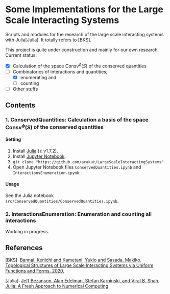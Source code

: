 # Some Implementations for the Large Scale Interacting Systems

Scripts and modules for the research of the large scale interacting systems with Julia[Julia].
It totally refers to [BKS].

This project is quite under construction and mainly for our own research.
Current status:

- [x] Calculation of the space $\mathrm{Consv}^\phi(S)$ of the conserved quantities
- [ ] Combinatorics of interactions and quantities;
  - [x] enumerating and
  - [ ] counting
- [ ] Other stuffs

## Contents

### 1. ConservedQuantities: Calculation a basis of the space $\mathrm{Consv}^\phi(S)$ of the conserved quantities

#### Setting

1. Install [Julia](https://julialang.org/downloads/) (≥ v1.7.2).
2. Install [Jupyter Notebook](https://jupyter.org/install).
3. `git clone "https://github.com/arakur/LargeScaleInteractingSystems"`.
4. Open Jupyter Notebook files `ConservedQuantities.ipynb` and `InteractionsEnumeration.ipynb`.

#### Usage

See the Julia notebook `src/ConservedQuantities/ConservedQuantities.ipynb`.

### 2. InteractionsEnumeration: Enumeration and counting all interactions

Working in progress.

## References

[BKS]: [Bannai, Kenichi and Kametani, Yukio and Sasada, Makiko. Topological Structures of Large Scale Interacting Systems via Uniform Functions and Forms. 2020.](https://arxiv.org/abs/2009.04699v4)

[Julia]: [Jeff Bezanson, Alan Edelman, Stefan Karpinski, and Viral B. Shah. Julia: A Fresh Approach to Numerical Computing](https://epubs.siam.org/doi/10.1137/141000671)
